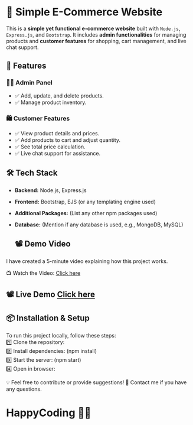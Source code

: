 ﻿# 🛒 Simple E-Commerce Website

This is a **simple yet functional e-commerce website** built with `Node.js`, `Express.js`, and `Bootstrap`. It includes **admin functionalities** for managing products and **customer features** for shopping, cart management, and live chat support.

## 🚀 Features

### 👨‍💻 Admin Panel
- ✅ Add, update, and delete products.
- ✅ Manage product inventory.

### 🛍️ Customer Features
- ✅ View product details and prices.
- ✅ Add products to cart and adjust quantity.
- ✅ See total price calculation.
- ✅ Live chat support for assistance.

## 🛠 Tech Stack
- **Backend:** Node.js, Express.js
- **Frontend:** Bootstrap, EJS (or any templating engine used)
- **Additional Packages:** (List any other npm packages used)
- **Database:** (Mention if any database is used, e.g., MongoDB, MySQL)

  ## 📽 Demo Video

I have created a 5-minute video explaining how this project works.

📺 Watch the Video: [Click here](https://www.linkedin.com/posts/jonysarowar_webdevelopment-ecommerce-nodejs-activity-7308845376449531904-o0R4?utm_source=social_share_send&utm_medium=member_desktop_web&rcm=ACoAACuRE1YBVkZWtb_G2e9L1thSfcfDWjhn3IM)

 ## 📽 Live Demo [Click here](https://burger-shop-ecommerce-with-nodejs.onrender.com/)

  ## 📦 Installation & Setup
To run this project locally, follow these steps:</br>
1️⃣ Clone the repository:</br>
2️⃣ Install dependencies: (npm install)</br>
3️⃣ Start the server: (npm start)</br>
4️⃣ Open in browser:</br>

💡 Feel free to contribute or provide suggestions!
📧 Contact me if you have any questions.

# HappyCoding 🚀🎉

